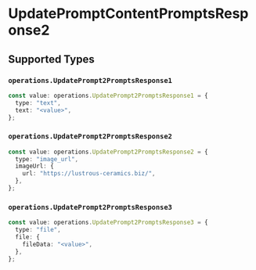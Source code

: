 # UpdatePromptContentPromptsResponse2


## Supported Types

### `operations.UpdatePrompt2PromptsResponse1`

```typescript
const value: operations.UpdatePrompt2PromptsResponse1 = {
  type: "text",
  text: "<value>",
};
```

### `operations.UpdatePrompt2PromptsResponse2`

```typescript
const value: operations.UpdatePrompt2PromptsResponse2 = {
  type: "image_url",
  imageUrl: {
    url: "https://lustrous-ceramics.biz/",
  },
};
```

### `operations.UpdatePrompt2PromptsResponse3`

```typescript
const value: operations.UpdatePrompt2PromptsResponse3 = {
  type: "file",
  file: {
    fileData: "<value>",
  },
};
```

